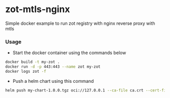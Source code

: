 # zot-mtls-nginx
Simple docker example to run zot registry with nginx reverse proxy with mtls

### Usage
- Start the docker container using the commands below
```sh
docker build -t my-zot .
docker run -d -p 443:443 --name zot my-zot
docker logs zot -f
```
- Push a helm chart using this command
```sh
helm push my-chart-1.0.0.tgz oci://127.0.0.1 --ca-file ca.crt --cert-file client.crt --key-file client.key
```

